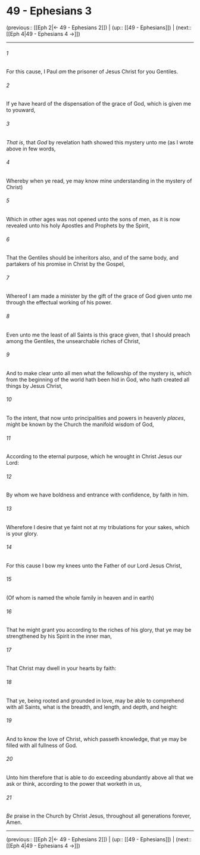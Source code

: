 # 49 - Ephesians 3

(previous:: [[Eph 2|← 49 - Ephesians 2]]) | (up:: [[49 - Ephesians]]) | (next:: [[Eph 4|49 - Ephesians 4 →]])

***


###### 1 
For this cause, I Paul _am_ the prisoner of Jesus Christ for you Gentiles. 

###### 2 
If ye have heard of the dispensation of the grace of God, which is given me to youward, 

###### 3 
_That is_, that _God_ by revelation hath showed this mystery unto me (as I wrote above in few words, 

###### 4 
Whereby when ye read, ye may know mine understanding in the mystery of Christ) 

###### 5 
Which in other ages was not opened unto the sons of men, as it is now revealed unto his holy Apostles and Prophets by the Spirit, 

###### 6 
That the Gentiles should be inheritors also, and of the same body, and partakers of his promise in Christ by the Gospel, 

###### 7 
Whereof I am made a minister by the gift of the grace of God given unto me through the effectual working of his power. 

###### 8 
Even unto me the least of all Saints is this grace given, that I should preach among the Gentiles, the unsearchable riches of Christ, 

###### 9 
And to make clear unto all men what the fellowship of the mystery is, which from the beginning of the world hath been hid in God, who hath created all things by Jesus Christ, 

###### 10 
To the intent, that now unto principalities and powers in heavenly _places_, might be known by the Church the manifold wisdom of God, 

###### 11 
According to the eternal purpose, which he wrought in Christ Jesus our Lord: 

###### 12 
By whom we have boldness and entrance with confidence, by faith in him. 

###### 13 
Wherefore I desire that ye faint not at my tribulations for your sakes, which is your glory. 

###### 14 
For this cause I bow my knees unto the Father of our Lord Jesus Christ, 

###### 15 
(Of whom is named the whole family in heaven and in earth) 

###### 16 
That he might grant you according to the riches of his glory, that ye may be strengthened by his Spirit in the inner man, 

###### 17 
That Christ may dwell in your hearts by faith: 

###### 18 
That ye, being rooted and grounded in love, may be able to comprehend with all Saints, what is the breadth, and length, and depth, and height: 

###### 19 
And to know the love of Christ, which passeth knowledge, that ye may be filled with all fullness of God. 

###### 20 
Unto him therefore that is able to do exceeding abundantly above all that we ask or think, according to the power that worketh in us, 

###### 21 
_Be_ praise in the Church by Christ Jesus, throughout all generations forever, Amen.

***

(previous:: [[Eph 2|← 49 - Ephesians 2]]) | (up:: [[49 - Ephesians]]) | (next:: [[Eph 4|49 - Ephesians 4 →]])
